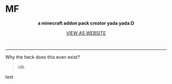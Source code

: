 # MF 

<div align="center" style="padding-bottom:15px;">
  
  <p>
    <b>a minecraft addon pack creator yada yada:D</b>
  <p>
  
  <a align="center" rel="site" href="https://spac3sc.github.io/Minecraft-Facilities/">
    VIEW AS WEBSITE 
  </a>
  
</div>

___

Why the heck does this even exist?

> idk.

test